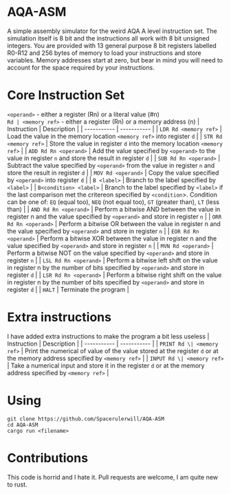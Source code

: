 # AQA-ASM
A simple assembly simulator for the weird AQA A level instruction set. The simulation itself is 8 bit and the instructions all work with 8 bit unsigned integers. You are provided with 13 general purpose 8 bit registers labelled R0-R12 and 256 bytes of memory to load your instructions and store variables. Memory addresses start at zero, but bear in mind you will need to account for the space required by your instructions.
# Core Instruction Set
`<operand>` - either a register (Rn) or a literal value (#n)    
`Rd | <memory ref>` - either a register (Rn) or a memory address (n)
| Instruction | Description |
| ----------- | ----------- |
| `LDR Rd <memory ref>`  | Load the value in the memory location `<memory ref>` into register `d` |
| `STR Rd <memory ref>` | Store the value in register `d` into the memory location `<memory ref>` |
| `ADD Rd Rn <operand>` | Add the value specified by `<operand>` to the value in register `n` and store the result in register `d` |
| `SUB Rd Rn <operand>` | Subtract the value specified by `<operand>` from the value in register `n` and store the result in register `d` |
| `MOV Rd <operand>` | Copy the value specified by `<operand>` into register `d` |
| `B <label>` | Branch to the label specified by `<label>` |
| `B<condition> <label>` | Branch to the label specified by `<label>` if the last comparison met the critereon specified by `<condition`>. Condition can be one of: `EQ` (equal too), `NEQ` (not equal too), `GT` (greater than), `LT` (less than) |
| `AND Rd Rn <operand>` | Perform a bitwise AND between the value in register n and the value specified by `<operand>` and store in register `n` |
| `ORR Rd Rn <operand>` | Perform a bitwise OR between the value in register n and the value specified by `<operand>` and store in register `n` |
| `EOR Rd Rn <operand>` | Perform a bitwise XOR between the value in register n and the value specified by `<operand>` and store in register `n` |
| `MVN Rd <operand>` | Perform a bitwise NOT on the value specified by `<operand>` and store in register `n` |
| `LSL Rd Rn <operand>` | Perform a bitwise left shift on the value in register n by the number of bits specified by `<operand>` and store in register `d` |
| `LSR Rd Rn <operand>` | Perform a bitwise right shift on the value in register n by the number of bits specified by `<operand>` and store in register `d` |
| `HALT` | Terminate the program |
# Extra instructions
I have added extra instructions to make the program a bit less useless
| Instruction | Description |
| ----------- | ----------- |
| `PRINT Rd \| <memory ref>` | Print the numerical of value of the value stored at the register `d` or at the memory address specified by `<memory ref>` |
| `INPUT Rd \| <memory ref>` | Take a numerical input and store it in the register `d` or at the memory address specified by `<memory ref>` |
# Using
```
git clone https://github.com/Spacerulerwill/AQA-ASM
cd AQA-ASM
cargo run <filename>
```
# Contributions
This code is horrid and I hate it. Pull requests are welcome, I am quite new to rust.
